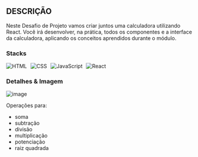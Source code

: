## DESCRIÇÃO
Neste Desafio de Projeto vamos criar juntos uma calculadora utilizando React. Você irá desenvolver, na prática, todos os componentes e a interface da calculadora, aplicando os conceitos aprendidos durante o módulo.

### Stacks
<div style="display: flex; flex-wrap: wrap; gap: 10px;">
    <img src="https://img.shields.io/badge/-HTML5-E34F26?style=flat-square&logo=html5&logoColor=white" alt="HTML">
    <img src="https://img.shields.io/badge/-CSS3-1572B6?style=flat-square&logo=css3&logoColor=white" alt="CSS">
    <img src="https://img.shields.io/badge/-JavaScript-F7DF1E?style=flat-square&logo=javascript&logoColor=black" alt="JavaScript">
    <img src="https://img.shields.io/badge/-React-20232A?style=flat-square&logo=react&logoColor=61DAFB" alt="React">
</div>

### Detalhes & Imagem

![image](https://github.com/user-attachments/assets/4a9249a2-add2-4039-bd2f-c8bcbdfe1c19)

Operações para:
- soma
- subtração
- divisão
- multiplicação
- potenciação
- raiz quadrada
